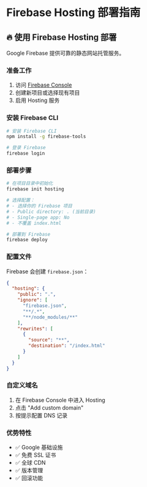 # Firebase Hosting 部署指南

## 🔥 使用 Firebase Hosting 部署

Google Firebase 提供可靠的静态网站托管服务。

### 准备工作
1. 访问 [Firebase Console](https://console.firebase.google.com)
2. 创建新项目或选择现有项目
3. 启用 Hosting 服务

### 安装 Firebase CLI
```bash
# 安装 Firebase CLI
npm install -g firebase-tools

# 登录 Firebase
firebase login
```

### 部署步骤
```bash
# 在项目目录中初始化
firebase init hosting

# 选择配置：
# - 选择你的 Firebase 项目
# - Public directory: . (当前目录)
# - Single-page app: No
# - 不覆盖 index.html

# 部署到 Firebase
firebase deploy
```

### 配置文件
Firebase 会创建 `firebase.json`：

```json
{
  "hosting": {
    "public": ".",
    "ignore": [
      "firebase.json",
      "**/.*",
      "**/node_modules/**"
    ],
    "rewrites": [
      {
        "source": "**",
        "destination": "/index.html"
      }
    ]
  }
}
```

### 自定义域名
1. 在 Firebase Console 中进入 Hosting
2. 点击 "Add custom domain"
3. 按提示配置 DNS 记录

### 优势特性
- ✅ Google 基础设施
- ✅ 免费 SSL 证书
- ✅ 全球 CDN
- ✅ 版本管理
- ✅ 回滚功能